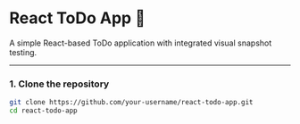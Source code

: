 # React ToDo App 📝

A simple React-based ToDo application with integrated visual snapshot testing.

---

### 1. Clone the repository

```bash
git clone https://github.com/your-username/react-todo-app.git
cd react-todo-app
